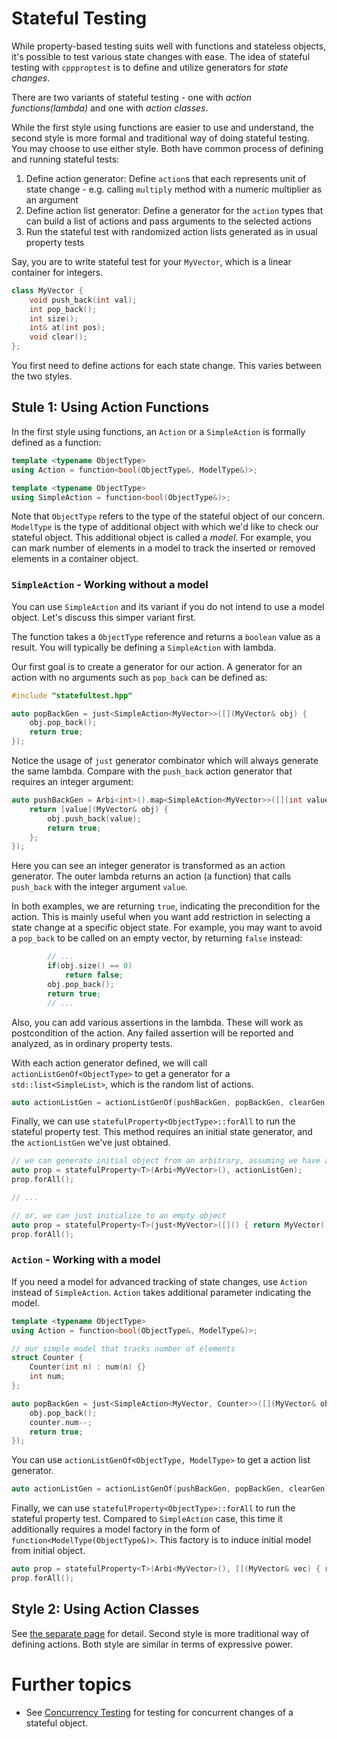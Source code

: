 # Stateful Testing

While property-based testing suits well with functions and stateless objects, it's possible to test various state changes with ease. The idea of stateful testing with `cppproptest` is to define and utilize generators for *state changes*.

There are two variants of stateful testing - one with *action functions(lambda)* and one with *action classes*.

While the first style using functions are easier to use and understand, the second style is more formal and traditional way of doing stateful testing. You may choose to use either style. Both have common process of defining and running stateful tests:

1. Define action generator: Define `action`s that each represents unit of state change - e.g. calling `multiply` method with a numeric multiplier as an argument
2. Define action list generator: Define a generator for the `action` types that can build a list of actions and pass arguments to the selected actions
3. Run the stateful test with randomized action lists generated as in usual property tests

Say, you are to write stateful test for your `MyVector`, which is a linear container for integers.

```cpp
class MyVector {
    void push_back(int val);
    int pop_back();
    int size();
    int& at(int pos);
    void clear();
};
```

You first need to define actions for each state change. This varies between the two styles.

## Stule 1: Using Action Functions

In the first style using functions, an `Action` or a `SimpleAction` is formally defined as a function:

```cpp
template <typename ObjectType>
using Action = function<bool(ObjectType&, ModelType&)>;

template <typename ObjectType>
using SimpleAction = function<bool(ObjectType&)>;
```

Note that `ObjectType` refers to the type of the stateful object of our concern. `ModelType` is the type of additional object with which we'd like to check our stateful object. This additional object is called a *model*. For example, you can mark number of elements in a model to track the inserted or removed elements in a container object. 

### `SimpleAction` - Working without a model

You can use `SimpleAction` and its variant if you do not intend to use a model object. Let's discuss this simper variant first.

The function takes a `ObjectType` reference and returns a `boolean` value as a result. You will typically be defining a `SimpleAction` with lambda. 

Our first goal is to create a generator for our action. A generator for an action with no arguments such as `pop_back` can be defined as:

```cpp
#include "statefultest.hpp"

auto popBackGen = just<SimpleAction<MyVector>>([](MyVector& obj) {
    obj.pop_back(); 
    return true;
});
```

Notice the usage of `just` generator combinator which will always generate the same lambda. Compare with the `push_back` action generator that requires an integer argument:

```cpp
auto pushBackGen = Arbi<int>().map<SimpleAction<MyVector>>([](int value) {
    return [value](MyVector& obj) {
        obj.push_back(value);
        return true;
    };
});
```

Here you can see an integer generator is transformed as an action generator. The outer lambda returns an action (a function) that calls `push_back` with the integer argument `value`. 

In both examples, we are returning `true`, indicating the precondition for the action. This is mainly useful when you want add restriction in selecting a state change at a specific object state. For example, you may want to avoid a `pop_back` to be called on an empty vector, by returning `false` instead:

```cpp
        // ...
        if(obj.size() == 0)
            return false;
        obj.pop_back();
        return true;
        // ...
```

Also, you can add various assertions in the lambda. These will work as postcondition of the action. Any failed assertion will be reported and analyzed, as in ordinary property tests.

With each action generator defined, we will call `actionListGenOf<ObjectType>` to get a generator for a `std::list<SimpleList>`, which is the random list of actions.

```cpp
auto actionListGen = actionListGenOf(pushBackGen, popBackGen, clearGen); 
```

Finally, we can use `statefulProperty<ObjectType>::forAll` to run the stateful property test. This method requires an initial state generator, and the `actionListGen` we've just obtained. 

```cpp
// we can generate initial object from an arbitrary, assuming we have an Arbi<MyVector> defined
auto prop = statefulProperty<T>(Arbi<MyVector>(), actionListGen);
prop.forAll();

// ...

// or, we can just initialize to an empty object
auto prop = statefulProperty<T>(just<MyVector>([]() { return MyVector(); }), actionListGen);
prop.forAll();


```

### `Action` - Working with a model

If you need a model for advanced tracking of state changes, use `Action` instead of `SimpleAction`. `Action` takes additional parameter indicating the model.

```cpp
template <typename ObjectType>
using Action = function<bool(ObjectType&, ModelType&)>;
```

```cpp
// our simple model that tracks number of elements
struct Counter {
    Counter(int n) : num(n) {}
    int num;
};

auto popBackGen = just<SimpleAction<MyVector, Counter>>([](MyVector& obj, Counter& counter) {
    obj.pop_back(); 
    counter.num--;
    return true;
});
```

You can use `actionListGenOf<ObjectType, ModelType>` to get a action list generator.

```cpp
auto actionListGen = actionListGenOf(pushBackGen, popBackGen, clearGen); 
```

Finally, we can use `statefulProperty<ObjectType>::forAll` to run the stateful property test. Compared to `SimpleAction` case, this time it additionally requires a model factory in the form of `function<ModelType(ObjectType&)>`. This factory is to induce initial model from initial object.

```cpp
auto prop = statefulProperty<T>(Arbi<MyVector>(), [](MyVector& vec) { return Counter(vec.size()); }, actionListGen);
prop.forAll();
```



## Style 2: Using Action Classes

See [the separate page](./StatefulTestingStyle2.md) for detail. Second style is more traditional way of defining actions. Both style are similar in terms of expressive power.


# Further topics

* See [Concurrency Testing](./ConcurrencyTesting.md) for testing for concurrent changes of a stateful object.
